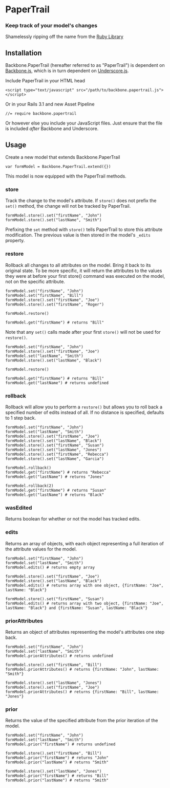 # PaperTrail

### Keep track of your model's changes

Shamelessly ripping off the name from the [Ruby Library](https://github.com/airblade/paper_trail/)

## Installation

Backbone.PaperTrail (hereafter referred to as "PaperTrail") is dependent on [Backbone.js](http://backbonejs.org), which is in turn dependent on [Underscore.js](http://underscorejs.org).

Include PaperTrail in your HTML head

    <script type="text/javascript" src="/path/to/backbone.papertrail.js"></script>

Or in your Rails 3.1 and new Asset Pipeline

    //= require backbone.papertrail

Or however else you include your JavaScript files.  Just ensure that the file is included *after* Backbone and Underscore.

##  Usage

Create a new model that extends Backbone.PaperTrail

    var formModel = Backbone.PaperTrail.extend({})

This model is now equipped with the PaperTrail methods.

### store

Track the change to the model's attribute.  If `store()` does not prefix the `set()` method, the change will not be tracked by PaperTrail.

    formModel.store().set("firstName", "John")
    formModel.store().set("lastName", "Smith")

Prefixing the `set` method with `store()` tells PaperTrail to store this attribute modification.  The previous value is then stored in the model's `_edits` property.

### restore

Rollback all changes to all attributes on the model.  Bring it back to its original state.  To be more specific, it will return the attributes to the values they were at before your first store() command was executed on the model, not on the specific attribute.

    formModel.set("firstName", "John")
    formModel.set("firstName", "Bill")
    formModel.store().set("firstName", "Joe")
    formModel.store().set("firstName", "Roger")

    formModel.restore()

    formModel.get("firstName") # returns "Bill"

Note that any `set()` calls made after your first `store()` will not be used for `restore()`.

    formModel.set("firstName", "John")
    formModel.store().set("firstName", "Joe")
    formModel.set("lastName", "Smith")
    formModel.store().set("lastName", "Black")

    formModel.restore()

    formModel.get("firstName") # returns "Bill"
    formModel.get("lastName") # returns undefined

### rollback

Rollback will allow you to perform a `restore()` but allows you to roll back a specified number of edits instead of all.  If no distance is specified, defaults to 1 step back.

    formModel.set("firstName", "John")
    formModel.set("lastName", "Smith")
    formModel.store().set("firstName", "Joe")
    formModel.store().set("lastName", "Black")
    formModel.store().set("firstName", "Susan")
    formModel.store().set("lastName", "Jones")
    formModel.store().set("firstName", "Rebecca")
    formModel.store().set("lastName", "Garcia")

    formModel.rollback()
    formModel.get("firstName") # returns "Rebecca"
    formModel.get("lastName") # returns "Jones"

    formModel.rollback(2)
    formModel.get("firstName") # returns "Susan"
    formModel.get("lastName") # returns "Black"

### wasEdited

Returns boolean for whether or not the model has tracked edits.

### edits

Returns an array of objects, with each object representing a full iteration of the attribute values for the model.

    formModel.set("firstName", "John")
    formModel.set("lastName", "Smith")
    formModel.edits() # returns empty array

    formModel.store().set("firstName", "Joe")
    formModel.store().set("lastName", "Black")
    formModel.edits() # returns array with one object, {firstName: "Joe", lastName: "Black"}

    formModel.store().set("firstName", "Susan")
    formModel.edits() # returns array with two object, {firstName: "Joe", lastName: "Black"} and {firstName: "Susan", lastName: "Black"}

### priorAttributes

Returns an object of attributes representing the model's attributes one step back.

    formModel.set("firstName", "John")
    formModel.set("lastName", "Smith")
    formModel.priorAttributes() # returns undefined

    formModel.store().set("firstName", "Bill")
    formModel.priorAttributes() # returns {firstName: "John", lastName: "Smith"}

    formModel.store().set("lastName", "Jones")
    formModel.store().set("firstName", "Joe")
    formModel.priorAttributes() # returns {firstName: "Bill", lastName: "Jones"}

### prior

Returns the value of the specified attribute from the prior iteration of the model.

    formModel.set("firstName", "John")
    formModel.set("lastName", "Smith")
    formModel.prior("firstName") # returns undefined

    formModel.store().set("firstName", "Bill")
    formModel.prior("firstName") # returns "John"
    formModel.prior("lastName") # returns "Smith"

    formModel.store().set("lastName", "Jones")
    formModel.prior("firstName") # returns "Bill"
    formModel.prior("lastName") # returns "Smith"